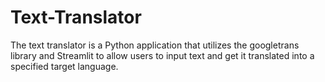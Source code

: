 # Text-Translator
The text translator is a Python application that utilizes the googletrans library and Streamlit to allow users to input text and get it translated into a specified target language.
